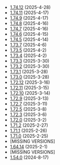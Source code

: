 * [1.74.12](https://github.com/rwqfsfasxc100/DV-Version-Backups/releases/tag/Bleeding-Edge-1.74.12) (2025-4-28)
* [1.74.11](https://github.com/rwqfsfasxc100/DV-Version-Backups/releases/tag/Bleeding-Edge-1.74.11) (2025-4-17)
* [1.74.9](https://github.com/rwqfsfasxc100/DV-Version-Backups/releases/tag/Bleeding-Edge-1.74.9) (2025-4-17)
* [1.74.8](https://github.com/rwqfsfasxc100/DV-Version-Backups/releases/tag/Bleeding-Edge-1.74.8) (2025-4-16)
* [1.74.7](https://github.com/rwqfsfasxc100/DV-Version-Backups/releases/tag/Bleeding-Edge-1.74.7) (2025-4-16)
* [1.74.6](https://github.com/rwqfsfasxc100/DV-Version-Backups/releases/tag/Bleeding-Edge-1.74.6) (2025-4-15)
* [1.74.5](https://github.com/rwqfsfasxc100/DV-Version-Backups/releases/tag/Bleeding-Edge-1.74.5) (2025-4-14)
* [1.73.7](https://github.com/rwqfsfasxc100/DV-Version-Backups/releases/tag/Bleeding-Edge-1.73.7) (2025-4-6)
* [1.73.5](https://github.com/rwqfsfasxc100/DV-Version-Backups/releases/tag/Bleeding-Edge-1.73.5) (2025-4-2)
* [1.73.4](https://github.com/rwqfsfasxc100/DV-Version-Backups/releases/tag/Bleeding-Edge-1.73.4) (2025-4-2)
* [1.73.3](https://github.com/rwqfsfasxc100/DV-Version-Backups/releases/tag/Bleeding-Edge-1.73.3) (2025-3-30)
* [1.73.2](https://github.com/rwqfsfasxc100/DV-Version-Backups/releases/tag/Bleeding-Edge-1.73.2) (2025-3-30)
* [1.73.1](https://github.com/rwqfsfasxc100/DV-Version-Backups/releases/tag/Bleeding-Edge-1.73.1) (2025-3-28)
* [1.73.0](https://github.com/rwqfsfasxc100/DV-Version-Backups/releases/tag/Bleeding-Edge-1.73.0) (2025-3-28)
* [1.72.12](https://github.com/rwqfsfasxc100/DV-Version-Backups/releases/tag/Bleeding-Edge-1.72.12) (2025-3-16)
* [1.72.11](https://github.com/rwqfsfasxc100/DV-Version-Backups/releases/tag/Bleeding-Edge-1.72.11) (2025-3-15)
* [1.72.10](https://github.com/rwqfsfasxc100/DV-Version-Backups/releases/tag/Bleeding-Edge-1.72.10) (2025-3-14)
* [1.72.9](https://github.com/rwqfsfasxc100/DV-Version-Backups/releases/tag/Bleeding-Edge-1.72.9) (2025-3-13)
* [1.72.7](https://github.com/rwqfsfasxc100/DV-Version-Backups/releases/tag/Bleeding-Edge-1.72.7) (2025-3-11)
* [1.72.5](https://github.com/rwqfsfasxc100/DV-Version-Backups/releases/tag/Bleeding-Edge-1.72.5) (2025-3-8)
* [1.72.3](https://github.com/rwqfsfasxc100/DV-Version-Backups/releases/tag/Bleeding-Edge-1.72.3) (2025-3-6)
* [1.72.0](https://github.com/rwqfsfasxc100/DV-Version-Backups/releases/tag/Bleeding-Edge-1.72.0) (2025-3-2)
* [1.71.2](https://github.com/rwqfsfasxc100/DV-Version-Backups/releases/tag/Bleeding-Edge-1.71.2) (2025-2-27)
* [1.71.1](https://github.com/rwqfsfasxc100/DV-Version-Backups/releases/tag/Bleeding-Edge-1.71.1) (2025-2-26)
* [1.71.0](https://github.com/rwqfsfasxc100/DV-Version-Backups/releases/tag/Bleeding-Edge-1.71.0) (2025-2-25)
* [MISSING VERSIONS]
* [1.64.14](https://github.com/rwqfsfasxc100/DV-Version-Backups/releases/tag/Bleeding-Edge-1.64.14) (2025-2-1)
* [MISSING VERSIONS]
* [1.54.0](https://github.com/rwqfsfasxc100/DV-Version-Backups/releases/tag/Bleeding-Edge-1.54.0) (2024-8-17)
